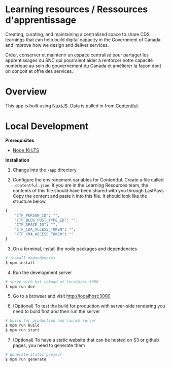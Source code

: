 # Learning resources / Ressources d'apprentissage

Creating, curating, and maintaining a centralized space to share CDS learnings that can help build digital capacity in the Government of Canada and improve how we design and deliver services. 

Créer, conserver et maintenir un espace centralisé pour partager les apprentissages du SNC qui pourraient aider à renforcer notre capacité numérique au sein du gouvernement du Canada et améliorer la façon dont on conçoit et offre des services.

# Overview
This app is built using [NuxtJS](https://nuxtjs.org/). Data is pulled in from [Contentful](https://www.contentful.com/).

# Local Development

**Prerequisites**

- [Node 16 LTS](https://nodejs.org/en/)

**Installation**

1. Change into the `/app` directory.

2. Configure the environement variables for Contentful. Create a file called `.contentful.json`. If you are in the Learning Resources team, the contents of this file should have been shared with you through LastPass. Copy the content and paste it into this file. It should look like the structure below.
```bash
{
    "CTF_PERSON_ID": "",
    "CTF_BLOG_POST_TYPE_ID": "",
    "CTF_SPACE_ID": "",
    "CTF_CDA_ACCESS_TOKEN": "",
    "CTF_CMA_ACCESS_TOKEN": ""
}
```

3. On a terminal, install the  node packages and dependencies
```bash
# install dependencies
$ npm install
```
4. Run the development server
```bash
# serve with hot reload at localhost:3000
$ npm run dev
```
5. Go to a browser and visit [http://localhost:3000](http://localhost:3000)

6. (Optional) To test the build for production with server-side rendering you need to build first and then run the server
```bash
# build for production and launch server
$ npm run build
$ npm run start
```

7. (Optional) To have a static website that can be hosted on S3 or github pages, you need to generate them
```bash
# generate static project
$ npm run generate
```
